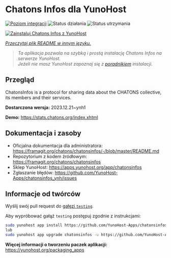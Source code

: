 <!--
To README zostało automatycznie wygenerowane przez <https://github.com/YunoHost/apps/tree/master/tools/readme_generator>
Nie powinno być ono edytowane ręcznie.
-->

# Chatons Infos dla YunoHost

[![Poziom integracji](https://apps.yunohost.org/badge/integration/chatonsinfos)](https://ci-apps.yunohost.org/ci/apps/chatonsinfos/)
![Status działania](https://apps.yunohost.org/badge/state/chatonsinfos)
![Status utrzymania](https://apps.yunohost.org/badge/maintained/chatonsinfos)

[![Zainstaluj Chatons Infos z YunoHost](https://install-app.yunohost.org/install-with-yunohost.svg)](https://install-app.yunohost.org/?app=chatonsinfos)

*[Przeczytaj plik README w innym języku.](./ALL_README.md)*

> *Ta aplikacja pozwala na szybką i prostą instalację Chatons Infos na serwerze YunoHost.*  
> *Jeżeli nie masz YunoHost zapoznaj się z [poradnikiem](https://yunohost.org/install) instalacji.*

## Przegląd

ChatonsInfos is a protocol for sharing data about the CHATONS collective, its members and their services.


**Dostarczona wersja:** 2023.12.21~ynh1

**Demo:** <https://stats.chatons.org/index.xhtml>
## Dokumentacja i zasoby

- Oficjalna dokumentacja dla administratora: <https://framagit.org/chatons/chatonsinfos/-/blob/master/README.md>
- Repozytorium z kodem źródłowym: <https://framagit.org/chatons/chatonsinfos>
- Sklep YunoHost: <https://apps.yunohost.org/app/chatonsinfos>
- Zgłaszanie błędów: <https://github.com/YunoHost-Apps/chatonsinfos_ynh/issues>

## Informacje od twórców

Wyślij swój pull request do [gałęzi `testing`](https://github.com/YunoHost-Apps/chatonsinfos_ynh/tree/testing).

Aby wypróbować gałąź `testing` postępuj zgodnie z instrukcjami:

```bash
sudo yunohost app install https://github.com/YunoHost-Apps/chatonsinfos_ynh/tree/testing --debug
lub
sudo yunohost app upgrade chatonsinfos -u https://github.com/YunoHost-Apps/chatonsinfos_ynh/tree/testing --debug
```

**Więcej informacji o tworzeniu paczek aplikacji:** <https://yunohost.org/packaging_apps>
